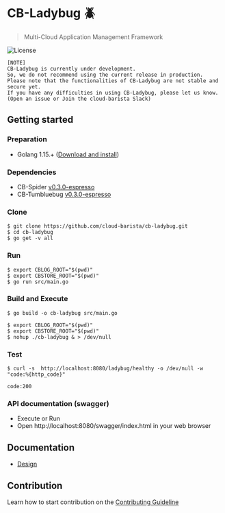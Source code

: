 # CB-Ladybug :beetle:
> Multi-Cloud Application Management Framework


![License](https://img.shields.io/github/license/cloud-barista/cb-ladybug)

```
[NOTE]
CB-Ladybug is currently under development. 
So, we do not recommend using the current release in production.
Please note that the functionalities of CB-Ladybug are not stable and secure yet.
If you have any difficulties in using CB-Ladybug, please let us know.
(Open an issue or Join the cloud-barista Slack)
```

## Getting started

### Preparation

* Golang 1.15.+ ([Download and install](https://golang.org/doc/install))

### Dependencies

* CB-Spider [v0.3.0-espresso](https://github.com/cloud-barista/cb-tumblebug/releases/tag/v0.3.0-espresso)
* CB-Tumbluebug [v0.3.0-espresso](https://github.com/cloud-barista/cb-spider/releases/tag/v0.3.0-espresso)


### Clone

```
$ git clone https://github.com/cloud-barista/cb-ladybug.git
$ cd cb-ladybug
$ go get -v all
```

### Run 

```
$ export CBLOG_ROOT="$(pwd)"
$ export CBSTORE_ROOT="$(pwd)"
$ go run src/main.go
```

### Build and Execute

```
$ go build -o cb-ladybug src/main.go
```

```
$ export CBLOG_ROOT="$(pwd)"
$ export CBSTORE_ROOT="$(pwd)"
$ nohup ./cb-ladybug & > /dev/null
```

### Test

```
$ curl -s  http://localhost:8080/ladybug/healthy -o /dev/null -w "code:%{http_code}"

code:200
```


### API documentation (swagger)

* Execute or Run
* Open http://localhost:8080/swagger/index.html in your web browser 

## Documentation

* [Design](./docs/design)


## Contribution
Learn how to start contribution on the [Contributing Guideline](https://github.com/cloud-barista/docs/tree/master/contributing)
